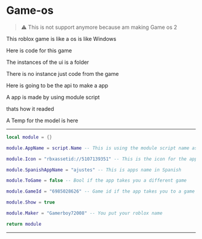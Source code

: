 # Game-os

> :warning: This is not support anymore because am making Game os 2


This roblox game is like a os is like Windows

Here is code for this game

The instances of the ui is a folder

There is no instance just code from the game

Here is going to be the api to make a app

A app is made by using module script

thats how it readed 

A Temp for the model is here



--------------------------------------
```Lua
local module = {}

module.AppName = script.Name -- This is using the module script name as the apps name

module.Icon = "rbxassetid://5107139351" -- This is the icon for the app

module.SpanishAppName = "ajustes" -- This is apps name in Spanish

module.ToGame = false -- Bool if the app takes you a different game

module.GameId = "6985028626" -- Game id if the app takes you to a game

module.Show = true

module.Maker = "Gamerboy72008" -- You put your roblox name

return module

```
-----------


